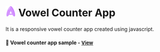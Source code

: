 # <span><img src="./images/a.png" alt=vowel-app style="height: 1em;"></span> Vowel Counter App

It is a responsive vowel counter app created using javascript.

<h4>🔹 Vowel counter app sample - <a href="https://simonakom.github.io/vocals-counter/index.html" style="font-size:small;">View</a><h4>
